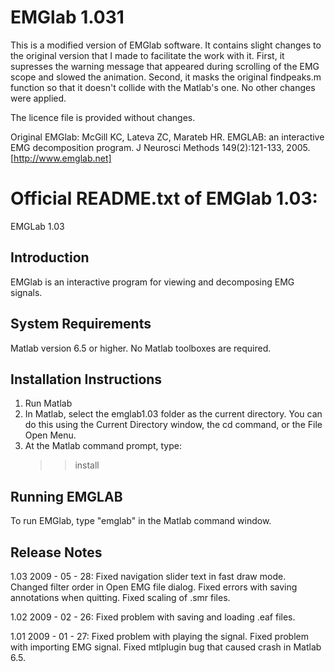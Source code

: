 # EMGlab 1.031
This is a modified version of EMGlab software. It contains slight changes to the original version that I made to facilitate the work with it. First, it supresses the warning message that appeared during scrolling of the EMG scope and slowed the animation. Second, it masks the original findpeaks.m function so that it doesn't collide with the Matlab's one. No other changes were applied. 

The licence file is provided without changes. 
 
Original EMGlab:
McGill KC, Lateva ZC, Marateb HR. EMGLAB: an interactive EMG decomposition program. J Neurosci Methods 149(2):121-133, 2005.
[http://www.emglab.net]
 
 
 # Official README.txt of EMGlab 1.03:
 EMGLab 1.03

## Introduction
  EMGlab is an interactive program for viewing and decomposing EMG signals.

## System Requirements
  Matlab version 6.5 or higher. No Matlab toolboxes are required.

## Installation Instructions 
  1. Run Matlab
  2. In Matlab, select the emglab1.03 folder as the current directory. You can do 
     this using the Current Directory window, the cd command, or the File Open
     Menu.
  3. At the Matlab command prompt, type:
     >>install

## Running EMGLAB
  To run EMGlab, type "emglab" in the Matlab command window.

## Release Notes 
1.03  2009 - 05 - 28: 
  Fixed navigation slider text in fast draw mode. 
  Changed filter order in Open EMG file dialog.
  Fixed errors with saving annotations when quitting.
  Fixed scaling of .smr files.
                
1.02  2009 - 02 - 26:
  Fixed problem with saving and loading .eaf files.       

1.01  2009 - 01 - 27:
  Fixed problem with playing the signal.
  Fixed problem with importing EMG signal.
  Fixed mtlplugin bug that caused crash in Matlab 6.5. 
 
